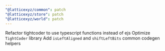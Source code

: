 ```yaml
---
"@latticexyz/common": patch
"@latticexyz/store": patch
"@latticexyz/world": patch
---
```


Refactor tightcoder to use typescript functions instead of ejs
Optimize `TightCoder` library
Add `isLeftAligned` and `shiftLeftBits` common codegen helpers

